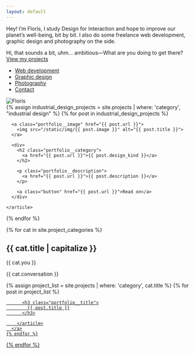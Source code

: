 ```yaml
---
layout: default
---
```


<section class="intro">
  <p class="intro__text">Hey! I’m Floris, I study Design for Interaction and hope to improve our planet’s well-being, bit by bit. I also do some freelance web development, graphic design and photo&shy;graphy on the side.</p>
  <div style="--color: white;" class="intro__butt">
    <div class="you">Hi, that sounds a bit, uhm... ambitious—What are you doing to get there?</div>
    <a href="#projects" class="button">View my projects</a>
    <nav>
      <ul class="intro__jump">
        <li class="intro__list-item"><a href="#web+development">Web development</a></li>
        <li class="intro__list-item"><a href="#graphic+design">Graphic design</a></li>
        <li class="intro__list-item"><a href="#photography">Photography</a></li>
        <li class="intro__list-item"><a href="#contact">Contact</a></li>
      </ul>
    </nav>
  </div>
  <img src="/static/img/floris.jpg" class="intro__portrait" alt="Floris">
</section>

<section class="portfolio portfolio--industrial" id="projects">
  {% assign industrial_design_projects = site.projects | where: 'category', "industrial design" %}
  {% for post in industrial_design_projects %}
    <article class="portfolio__industrial"
      style="--color: #{{ post.color }}; --background: #{{ post.background }}">

      <a class="portfolio__image" href="{{ post.url }}">
        <img src="/static/img/{{ post.image }}" alt="{{ post.title }}">
      </a>

      <div>
        <h2 class="portfolio__category">
          <a href="{{ post.url }}">{{ post.design_kind }}</a>
        </h2>

        <p class="portfolio__description">
          <a href="{{ post.url }}">{{ post.description }}</a>
        </p>

        <a class="button" href="{{ post.url }}">Read on</a>
      </div>

    </article>
  {% endfor %}
</section>

{% for cat in site.project_categories %}
  <section class="portfolio portfolio--other"
    style="--color: #{{ cat.color }}; --background: #{{ cat.background }};
    --gradient-start: #{{ cat.gradient-start }};
    --gradient-end: #{{ cat.gradient-end }}"
    id="{{ cat.title | url_encode }}">
    <h2 class="section-head">{{ cat.title | capitalize }}</h2>
    <div class="portfolio__about-cat">
      <div class="you-cont">
        <p class="you">{{ cat.you }}</p>
      </div>
      <div class="me">
        <p class="portfolio__conversation">{{ cat.conversation }}</p>
      </div>
    </div>
    {% assign project_list = site.projects | where: 'category', cat.title %}
    {% for post in project_list %}
      <a href="{{ post.url }}" class="portfolio__item"
        style="background-image: url({{ post.image }});">
        <article>

          <h3 class="portfolio__title">
            {{ post.title }}
          </h3>

        </article>
      </a>
    {% endfor %}
  </section>
{% endfor %}
